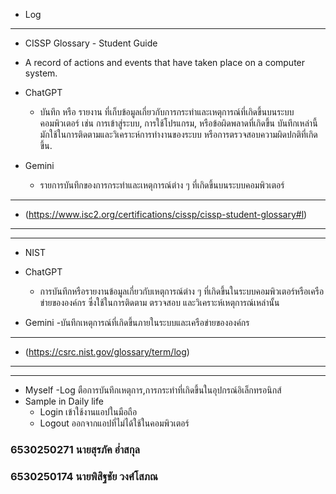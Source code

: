- Log
----------
- CISSP Glossary - Student Guide

- A record of actions and events that have taken place on a computer system.

- ChatGPT
  - บันทึก หรือ รายงาน ที่เก็บข้อมูลเกี่ยวกับการกระทำและเหตุการณ์ที่เกิดขึ้นบนระบบคอมพิวเตอร์ เช่น การเข้าสู่ระบบ, การใช้โปรแกรม, หรือข้อผิดพลาดที่เกิดขึ้น บันทึกเหล่านี้มักใช้ในการติดตามและวิเคราะห์การทำงานของระบบ หรือการตรวจสอบความผิดปกติที่เกิดขึ้น.

- Gemini
  - รายการบันทึกของการกระทำและเหตุการณ์ต่าง ๆ ที่เกิดขึ้นบนระบบคอมพิวเตอร์
----------
 - (https://www.isc2.org/certifications/cissp/cissp-student-glossary#l)
----------
----------
- NIST

- ChatGPT
  - การบันทึกหรือรายงานข้อมูลเกี่ยวกับเหตุการณ์ต่าง ๆ ที่เกิดขึ้นในระบบคอมพิวเตอร์หรือเครือข่ายขององค์กร ซึ่งใช้ในการติดตาม ตรวจสอบ และวิเคราะห์เหตุการณ์เหล่านั้น

- Gemini
  -บันทึกเหตุการณ์ที่เกิดขึ้นภายในระบบและเครือข่ายขององค์กร
----------
- (https://csrc.nist.gov/glossary/term/log)
----------
----------
- Myself
  -Log ตือการบันทึกเหตุการ,การกระทำที่เกิดขึ้นในอุปกรณ์อิเล็กทรอนิกส์
- Sample in Daily life
  - Login เข้าใช้งานแอปในมือถือ
  - Logout ออกจากแอปที่ไม่ได้ใช้ในคอมพิวเตอร์
### 6530250271 นายสุรภัค อ่ำสกุล
### 6530250174 นายพิสิฐชัย วงศ์โสภณ

